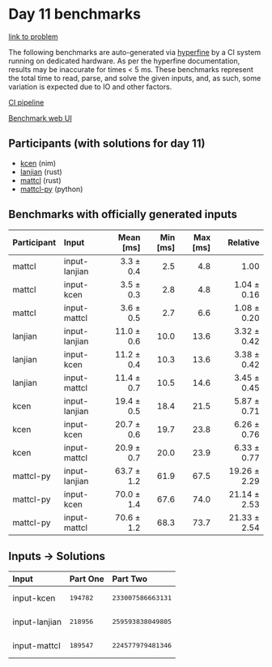 # Day 11 benchmarks

[link to problem](https://adventofcode.com/2024/day/11)

The following benchmarks are auto-generated via
[hyperfine](https://github.com/sharkdp/hyperfine) by a CI system running on
dedicated hardware. As per the hyperfine documentation, results may be
inaccurate for times < 5 ms. These benchmarks represent the total time to read,
parse, and solve the given inputs, and, as such, some variation is expected due
to IO and other factors.

[CI pipeline](http://ci.papercode.net:8080/teams/main/pipelines/aoc2024)

[Benchmark web UI](https://aoc.ancalagon.black)


## Participants (with solutions for day 11)

- [kcen](https://github.com/kcen/aoc2024) (nim)
- [lanjian](https://github.com/lanjian/aoc-2024) (rust)
- [mattcl](https://github.com/mattcl/aoc2024) (rust)
- [mattcl-py](https://github.com/mattcl/aoc2024-py) (python)


## Benchmarks with officially generated inputs

| Participant | Input | Mean [ms] | Min [ms] | Max [ms] | Relative |
|:---|:---|---:|---:|---:|---:|
| mattcl | input-lanjian | 3.3 ± 0.4 | 2.5 | 4.8 | 1.00 |
| mattcl | input-kcen | 3.5 ± 0.3 | 2.8 | 4.8 | 1.04 ± 0.16 |
| mattcl | input-mattcl | 3.6 ± 0.5 | 2.7 | 6.6 | 1.08 ± 0.20 |
| lanjian | input-lanjian | 11.0 ± 0.6 | 10.0 | 13.6 | 3.32 ± 0.42 |
| lanjian | input-kcen | 11.2 ± 0.4 | 10.3 | 13.6 | 3.38 ± 0.42 |
| lanjian | input-mattcl | 11.4 ± 0.7 | 10.5 | 14.6 | 3.45 ± 0.45 |
| kcen | input-lanjian | 19.4 ± 0.5 | 18.4 | 21.5 | 5.87 ± 0.71 |
| kcen | input-kcen | 20.7 ± 0.6 | 19.7 | 23.8 | 6.26 ± 0.76 |
| kcen | input-mattcl | 20.9 ± 0.7 | 20.0 | 23.9 | 6.33 ± 0.77 |
| mattcl-py | input-lanjian | 63.7 ± 1.2 | 61.9 | 67.5 | 19.26 ± 2.29 |
| mattcl-py | input-kcen | 70.0 ± 1.4 | 67.6 | 74.0 | 21.14 ± 2.53 |
| mattcl-py | input-mattcl | 70.6 ± 1.2 | 68.3 | 73.7 | 21.33 ± 2.54 |


## Inputs -> Solutions

| Input | Part One | Part Two |
|:---|:---|:---|
|input-kcen|<pre>194782</pre>|<pre>233007586663131</pre>|
|input-lanjian|<pre>218956</pre>|<pre>259593838049805</pre>|
|input-mattcl|<pre>189547</pre>|<pre>224577979481346</pre>|